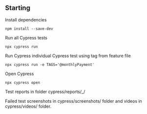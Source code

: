 ## Starting

Install dependencies

```
npm install --save-dev
```

Run all Cypress tests

```
npx cypress run
```

Run Cypress individual Cypress test using tag from feature file

```
npx cypress run -e TAGS='@monthlyPayment'
```

Open Cypress

```
npx cypress open
```

Test reports in folder cypress/reports/\_/

Failed test screenshots in cypress/screenshots/ folder and videos in cypress/videos/ folder.
